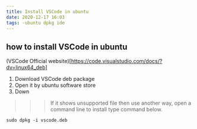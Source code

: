 ```yaml
---
title: Install VSCode in ubuntu
date: 2020-12-17 16:03
tags: -ubuntu dpkg ide
---
```


## how to install VSCode in ubuntu

(VSCode Official website)[https://code.visualstudio.com/docs/?dv=linux64_deb] 
1. Download VSCode deb package 
2. Open it by ubuntu software store
3. Down
>>> If it shows unsupported file then use another way, open a command line to install
type command below.
```
sudo dpkg -i vscode.deb
```




